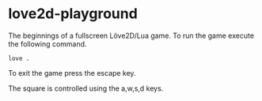 # love2d-playground
The beginnings of a fullscreen Löve2D/Lua game. To run the game
execute the following command.

    love .

To exit the game press the escape key.

The square is controlled using the a,w,s,d keys.
